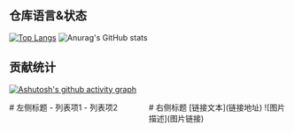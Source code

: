 

## 仓库语言&状态
[![Top Langs](https://github-readme-stats.vercel.app/api/top-langs/?username=git-tree&layout=compact&theme=material-palenight)](https://github.com/git-tree/github-readme-stats)
![Anurag's GitHub stats](https://github-readme-stats.vercel.app/api?username=git-tree&count_private=true&show_icons=true&include_all_commits=true&theme=material-palenight)

## 贡献统计
[![Ashutosh's github activity graph](https://github-readme-activity-graph.vercel.app/graph?username=git-tree&theme=dracula&height=300)](https://github.com/ashutosh00710/github-readme-activity-graph)

<div style="display: flex;">
    <div style="flex: 1;">
        # 左侧标题
        - 列表项1
        - 列表项2
    </div>
    <div style="flex: 1;">
        # 右侧标题
        [链接文本](链接地址)
        ![图片描述](图片链接)
    </div>
</div>

